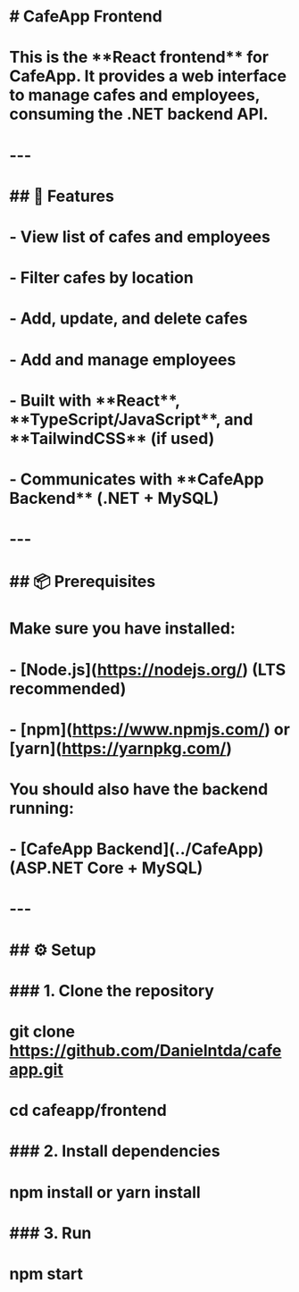 # \# CafeApp Frontend

# 

# This is the \*\*React frontend\*\* for CafeApp. It provides a web interface to manage cafes and employees, consuming the .NET backend API.

# 

# ---

# 

# \## 🚀 Features

# \- View list of cafes and employees

# \- Filter cafes by location

# \- Add, update, and delete cafes

# \- Add and manage employees

# \- Built with \*\*React\*\*, \*\*TypeScript/JavaScript\*\*, and \*\*TailwindCSS\*\* (if used)

# \- Communicates with \*\*CafeApp Backend\*\* (.NET + MySQL)

# 

# ---

# 

# \## 📦 Prerequisites

# Make sure you have installed:

# 

# \- \[Node.js](https://nodejs.org/) (LTS recommended)

# \- \[npm](https://www.npmjs.com/) or \[yarn](https://yarnpkg.com/)

# 

# You should also have the backend running:

# \- \[CafeApp Backend](../CafeApp) (ASP.NET Core + MySQL)

# 

# ---

# 

# \## ⚙️ Setup

# 

# \### 1. Clone the repository



# git clone https://github.com/Danielntda/cafeapp.git

# cd cafeapp/frontend





# \### 2. Install dependencies

# npm install or yarn install



# \### 3. Run

# npm start



